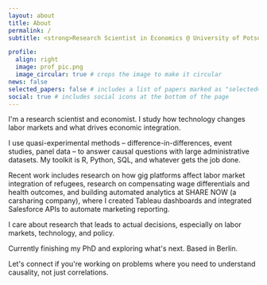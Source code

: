 ```yaml
---
layout: about
title: About
permalink: /
subtitle: <strong>Research Scientist in Economics @ University of Potsdam</strong>.

profile:
  align: right
  image: prof_pic.png
  image_circular: true # crops the image to make it circular
news: false
selected_papers: false # includes a list of papers marked as "selected={true}"
social: true # includes social icons at the bottom of the page
---
```

I'm a research scientist and economist. I study how technology changes labor markets and what drives economic integration.

I use quasi-experimental methods – difference-in-differences, event studies, panel data – to answer causal questions with large administrative datasets. My toolkit is R, Python, SQL, and whatever gets the job done.

Recent work includes research on how gig platforms affect labor market integration of refugees, research on compensating wage differentials and health outcomes, and building automated analytics at SHARE NOW (a carsharing company), where I created Tableau dashboards and integrated Salesforce APIs to automate marketing reporting.

I care about research that leads to actual decisions, especially on labor markets, technology, and policy.

Currently finishing my PhD and exploring what's next. Based in Berlin.

Let's connect if you're working on problems where you need to understand causality, not just correlations.
